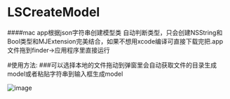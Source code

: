 # LSCreateModel
####mac app根据json字符串创建模型类 自动判断类型，只会创建NSString和Bool类型和MJExtension完美结合，如果不想用xcode编译可直接下载完把.app文件拖到finder->应用程序里直接运行

#使用方法:
###可以选择本地的文件拖动到弹窗里会自动获取文件的目录生成model或者粘贴字符串到输入框生成model

![image](https://github.com/lsmakethebest/LSCreateModel/blob/master/images/yanshi.gif)

